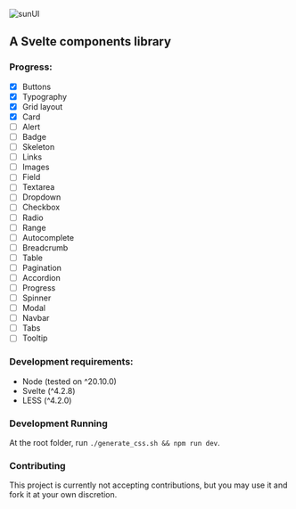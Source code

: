 ![sunUI](https://github.com/vdsbt33/sunui-svelte/assets/25711149/44dc6539-035c-467c-bb45-885649627d64)
## A Svelte components library

### Progress:
- [x] Buttons
- [x] Typography
- [x] Grid layout
- [x] Card
- [ ] Alert
- [ ] Badge
- [ ] Skeleton
- [ ] Links
- [ ] Images
- [ ] Field
- [ ] Textarea
- [ ] Dropdown
- [ ] Checkbox
- [ ] Radio
- [ ] Range
- [ ] Autocomplete
- [ ] Breadcrumb
- [ ] Table
- [ ] Pagination
- [ ] Accordion
- [ ] Progress
- [ ] Spinner
- [ ] Modal
- [ ] Navbar
- [ ] Tabs
- [ ] Tooltip

### Development requirements:
- Node (tested on ^20.10.0)
- Svelte (^4.2.8)
- LESS (^4.2.0)

### Development Running 
At the root folder, run `./generate_css.sh && npm run dev`.

### Contributing
This project is currently not accepting contributions, but you may use it and fork it at your own discretion.
